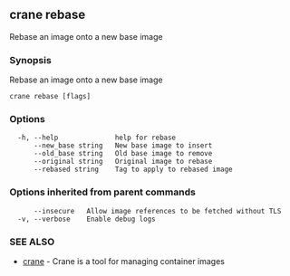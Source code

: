## crane rebase

Rebase an image onto a new base image

### Synopsis

Rebase an image onto a new base image

```
crane rebase [flags]
```

### Options

```
  -h, --help              help for rebase
      --new_base string   New base image to insert
      --old_base string   Old base image to remove
      --original string   Original image to rebase
      --rebased string    Tag to apply to rebased image
```

### Options inherited from parent commands

```
      --insecure   Allow image references to be fetched without TLS
  -v, --verbose    Enable debug logs
```

### SEE ALSO

* [crane](crane.md)	 - Crane is a tool for managing container images

